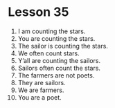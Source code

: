 # Lesson 35

1. I am counting the stars.
2. You are counting the stars.
3. The sailor is counting the stars.
4. We often count stars.
5. Y’all are counting the sailors.
6. Sailors often count the stars.
7. The farmers are not poets.
8. They are sailors.
9. We are farmers.
10. You are a poet.
